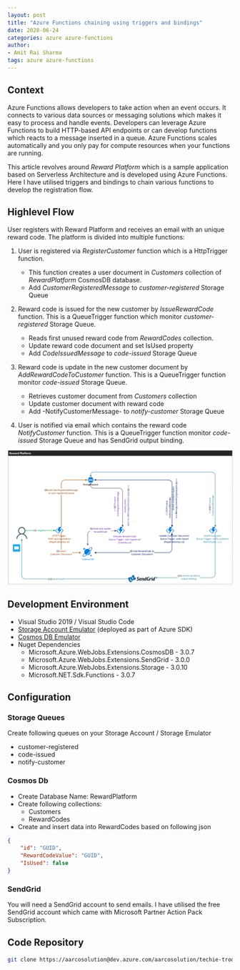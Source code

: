 ```yaml
---
layout: post
title: "Azure Functions chaining using triggers and bindings"
date: 2020-06-24
categories: azure azure-functions
author:
- Amit Rai Sharma
tags: azure azure-functions
---
```



## Context
Azure Functions allows developers to take action when an event occurs. It connects to various data sources or messaging solutions which makes it easy to process and handle events. Developers can leverage Azure Functions to build HTTP-based API endpoints or can develop functions which reacts to a message inserted in a queue. Azure Functions scales automatically and you only pay for compute resources when your functions are running. 


This article revolves around _Reward Platform_ which is a sample application based on Serverless Architecture and is developed using Azure Functions. Here I have utilised triggers and bindings to chain various functions to develop the registration flow.

## Highlevel Flow
User registers with Reward Platform and receives an email with an unique reward code. The platform is divided into multiple functions:

1. User is registered via _RegisterCustomer_ function which is a HttpTrigger function. 
   -  This function creates a user document in _Customers_ collection of _RewardPlatform_ CosmosDB database.
   - Add _CustomerRegisteredMessage_ to _customer-registered_ Storage Queue

2. Reward code is issued for the new customer by _IssueRewardCode_ function. This is a QueueTrigger function which monitor _customer-registered_ Storage Queue.
   - Reads first unused reward code from _RewardCodes_ collection.
   - Update reward code document and set IsUsed property
   - Add _CodeIssuedMessage_ to _code-issued_ Storage Queue

3. Reward code is update in the new customer document by _AddRewardCodeToCustomer_ function. This is a QueueTrigger function monitor _code-issued_ Storage Queue.
   - Retrieves customer document from _Customers_ collection
   - Update customer document with reward code
   - Add -NotifyCustomerMessage- to _notify-customer_ Storage Queue

3. User is notified via email which contains the reward code _NotifyCustomer_ function. This is a QueueTrigger function monitor _code-issued_ Storage Queue and has SendGrid output binding.

![reward-platform-highlevel.png](/assets/images/reward-platform-highlevel.png)

## Development Environment
- Visual Studio 2019 / Visual Studio Code
- [Storage Account Emulator](https://azure.microsoft.com/downloads/) (deployed as part of Azure SDK)
- [Cosmos DB Emulator](https://aka.ms/cosmosdb-emulator)
- Nuget Dependencies
   - Microsoft.Azure.WebJobs.Extensions.CosmosDB - 3.0.7
   - Microsoft.Azure.WebJobs.Extensions.SendGrid - 3.0.0
   - Microsoft.Azure.WebJobs.Extensions.Storage - 3.0.10
   - Microsoft.NET.Sdk.Functions - 3.0.7

## Configuration
### Storage Queues
Create following queues on your Storage Account / Storage Emulator
- customer-registered
- code-issued
- notify-customer

### Cosmos Db
- Create Database Name: RewardPlatform
- Create following collections:
  - Customers
  - RewardCodes
- Create and insert data into RewardCodes based on following json

```json
{
    "id": "GUID",
    "RewardCodeValue": "GUID",
    "IsUsed": false
}
```

### SendGrid

You will need a SendGrid account to send emails. I have utilised the free SendGrid account which came with Microsoft Partner Action Pack Subscription. 

## Code Repository
```bash
git clone https://aarcosolution@dev.azure.com/aarcosolution/techie-trooper/_git/reward-platform
```